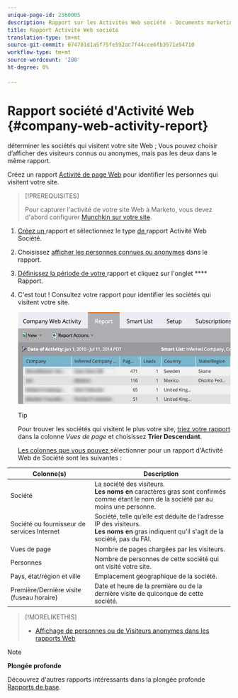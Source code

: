 ```yaml
---
unique-page-id: 2360005
description: Rapport sur les Activités Web société - Documents marketing - Documentation du produit
title: Rapport Activité Web société
translation-type: tm+mt
source-git-commit: 074701d1a5f75fe592ac7f44cce6fb3571e94710
workflow-type: tm+mt
source-wordcount: '288'
ht-degree: 0%

---
```



# Rapport société d&#39;Activité Web {#company-web-activity-report}

déterminer les sociétés qui visitent votre site Web ; Vous pouvez choisir d’afficher des visiteurs connus ou anonymes, mais pas les deux dans le même rapport.

Créez un rapport [Activité de page Web](web-page-activity-report.md) pour identifier les personnes qui visitent votre site.

>[!PREREQUISITES]
>
>Pour capturer l&#39;activité de votre site Web à Marketo, vous devez d&#39;abord configurer [Munchkin sur votre site](../../../../product-docs/administration/additional-integrations/add-munchkin-tracking-code-to-your-website.md).

1. [Créez un ](../../../../product-docs/reporting/basic-reporting/creating-reports/create-a-report-in-a-program.md) rapport et sélectionnez le type  [ de ](report-type-overview.md)rapport Activité Web Société.
1. Choisissez [afficher les personnes connues ou anonymes](https://docs.marketo.com/display/DOCS/Display+Known+or+Anonymous+People+in+Web+Reports) dans le rapport.
1. [Définissez la période de votre ](../../../../product-docs/reporting/basic-reporting/editing-reports/change-a-report-time-frame.md) rapport et cliquez sur l&#39;onglet  **** Rapport.
1. C&#39;est tout ! Consultez votre rapport pour identifier les sociétés qui visitent votre site.

   ![](assets/image2014-9-16-11-3a0-3a24.png)

   >[!TIP]
   >
   >Pour trouver les sociétés qui visitent le plus votre site, [triez votre rapport](../../../../product-docs/reporting/basic-reporting/editing-reports/sort-report-on-columns.md) dans la colonne *Vues de page* et choisissez **Trier Descendant**.

   [Les colonnes que vous pouvez ](../../../../product-docs/reporting/basic-reporting/editing-reports/select-report-columns.md) sélectionner pour un rapport d&#39;Activité Web de Société sont les suivantes :

<table> 
 <thead> 
  <tr> 
   <th>Colonne(s)</th> 
   <th>Description</th> 
  </tr> 
 </thead> 
 <tbody> 
  <tr> 
   <td>Société</td> 
   <td>La société des visiteurs.<br> <strong>Les noms en </strong> caractères gras sont confirmés comme étant le nom de la société par au moins une personne.</td> 
  </tr> 
  <tr> 
   <td>Société ou fournisseur de services Internet</td> 
   <td>Société, telle qu’elle est déduite de l’adresse IP des visiteurs. <br> <strong>Les noms en </strong> gras indiquent qu'il s'agit de la société, pas du FAI. </td> 
  </tr> 
  <tr> 
   <td>Vues de page</td> 
   <td>Nombre de pages chargées par les visiteurs.</td> 
  </tr> 
  <tr> 
   <td>Personnes</td> 
   <td>Nombre de personnes de cette société qui ont visité votre site.</td> 
  </tr> 
  <tr> 
   <td>Pays, état/région et ville</td> 
   <td>Emplacement géographique de la société.</td> 
  </tr> 
  <tr> 
   <td>Première/Dernière visite (fuseau horaire)</td> 
   <td>Date et heure de la première ou de la dernière visite de quiconque de cette société.</td> 
  </tr> 
 </tbody> 
</table>

>[!MORELIKETHIS]
>
>* [Affichage de personnes ou de Visiteurs anonymes dans les rapports Web](../../../../product-docs/reporting/basic-reporting/report-activity/display-people-or-anonymous-visitors-in-web-reports.md)


>[!NOTE]
>
>**Plongée profonde**
>
>Découvrez d&#39;autres rapports intéressants dans la plongée profonde [Rapports de base](http://docs.marketo.com/display/docs/basic+reporting).
